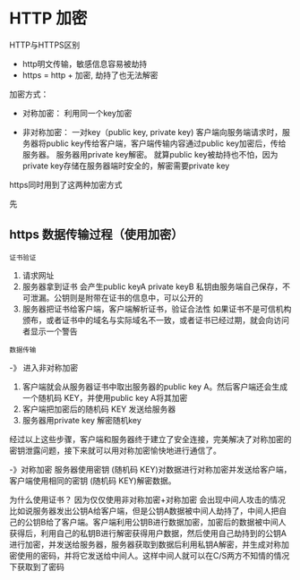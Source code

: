 # HTTP 加密

HTTP与HTTPS区别

- http明文传输，敏感信息容易被劫持
- https = http + 加密, 劫持了也无法解密

加密方式：

- 对称加密： 利用同一个key加密
  
- 非对称加密： 一对key（public key, private key)
客户端向服务端请求时，服务器将public key传给客户端，客户端传输内容通过public key加密后，传给服务器。
服务器用private key解密。
就算public key被劫持也不怕，因为private key存储在服务器端时安全的，解密需要private key



https同时用到了这两种加密方式

先


## https 数据传输过程（使用加密）

`证书验证`
1. 请求网址
2. 服务器拿到证书 会产生public keyA private keyB 私钥由服务端自己保存，不可泄漏。公钥则是附带在证书的信息中，可以公开的
3. 服务器把证书给客户端，客户端解析证书，验证合法性 如果证书不是可信机构颁布，或者证书中的域名与实际域名不一致，或者证书已经过期，就会向访问者显示一个警告

`数据传输` 

-》 进入非对称加密
1. 客户端就会从服务器证书中取出服务器的public key A。然后客户端还会生成一个随机码 KEY，并使用public key A将其加密
2. 客户端把加密后的随机码 KEY 发送给服务器
3. 服务器用private key 解密随机key

经过以上这些步骤，客户端和服务器终于建立了安全连接，完美解决了对称加密的密钥泄露问题，接下来就可以用对称加密愉快地进行通信了。


-》对称加密
服务器使用密钥 (随机码 KEY)对数据进行对称加密并发送给客户端，客户端使用相同的密钥 (随机码 KEY)解密数据。



为什么使用证书？
因为仅仅使用非对称加密+对称加密 会出现中间人攻击的情况
比如说服务器发出公钥A给客户端，但是公钥A数据被中间人劫持了，中间人把自己的公钥B给了客户端。客户端利用公钥B进行数据加密，加密后的数据被中间人获得后，利用自己的私钥B进行解密获得用户数据，然后使用自己劫持到的公钥A进行加密，并发送给服务器，服务器获取到数据后利用私钥A解密，并生成对称加密使用的密码，并将它发送给中间人。这样中间人就可以在C/S两方不知情的情况下获取到了密码